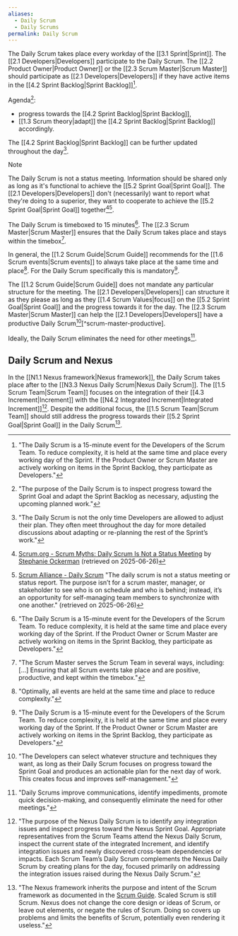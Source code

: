 ```yaml
---
aliases:
  - Daily Scrum
  - Daily Scrums
permalink: Daily Scrum
---
```

The Daily Scrum takes place every workday of the [[3.1 Sprint|Sprint]]. The [[2.1 Developers|Developers]] participate to the Daily Scrum. The [[2.2 Product Owner|Product Owner]] or the [[2.3 Scrum Master|Scrum Master]] should participate as [[2.1 Developers|Developers]] if they have active items in the [[4.2 Sprint Backlog|Sprint Backlog]][^daily-scrum-15min].

Agenda[^purpose-of-daily]:
- progress towards the [[4.2 Sprint Backlog|Sprint Backlog]],
- [[1.3 Scrum theory|adapt]] the [[4.2 Sprint Backlog|Sprint Backlog]] accordingly.

The [[4.2 Sprint Backlog|Sprint Backlog]] can be further updated throughout the day[^daily-not-only-time].

[^daily-scrum-15min]: "The Daily Scrum is a 15-minute event for the Developers of the Scrum Team. To reduce complexity, it is held at the same time and place every working day of the Sprint. If the Product Owner or Scrum Master are actively working on items in the Sprint Backlog, they participate as Developers."[^scrum-guide-2020]

[^purpose-of-daily]: "The purpose of the Daily Scrum is to inspect progress toward the Sprint Goal and adapt the Sprint Backlog as necessary, adjusting the upcoming planned work."[^scrum-guide-2020]

[^daily-not-only-time]: "The Daily Scrum is not the only time Developers are allowed to adjust their plan. They often meet throughout the day for more detailed discussions about adapting or re-planning the rest of the Sprint’s work."[^scrum-guide-2020]

> [!note]
>The Daily Scrum is not a status meeting. Information should be shared only as long as it's functional to achieve the [[5.2 Sprint Goal|Sprint Goal]]. The [[2.1 Developers|Developers]] don't (necessarily) want to report what they're doing to a superior, they want to cooperate to achieve the [[5.2 Sprint Goal|Sprint Goal]] together[^daily-not-status1][^daily-not-status2].

[^daily-not-status1]: [Scrum.org - Scrum Myths: Daily Scrum Is Not a Status Meeting](https://www.scrum.org/resources/blog/scrum-myths-daily-scrum-not-status-meeting) by [Stephanie Ockerman](https://www.scrum.org/stephanie-ockerman) (retrieved on 2025-06-26)
[^daily-not-status2]: [Scrum Alliance - Daily Scrum](https://resources.scrumalliance.org/Article/the-daily-scrum) "The daily scrum is not a status meeting or status report. The purpose isn’t for a scrum master, manager, or stakeholder to see who is on schedule and who is behind; instead, it’s an opportunity for self-managing team members to synchronize with one another." (retrieved on 2025-06-26)

The Daily Scrum is timeboxed to 15 minutes[^daily-scrum-15min]. The [[2.3 Scrum Master|Scrum Master]] ensures that the Daily Scrum takes place and stays within the timebox[^scrum-master-events].

[^scrum-master-events]:"The Scrum Master serves the Scrum Team in several ways, including: \[...\] Ensuring that all Scrum events take place and are positive, productive, and kept within the timebox."[^scrum-guide-2020]

In general, the [[1.2 Scrum Guide|Scrum Guide]] recommends for the [[1.6 Scrum events|Scrum events]] to always take place at the same time and place[^optimally-all-events]. For the Daily Scrum specifically this is mandatory[^daily-scrum-15min].

[^optimally-all-events]: "Optimally, all events are held at the same time and place to reduce complexity."[^scrum-guide-2020]

The [[1.2 Scrum Guide|Scrum Guide]] does not mandate any particular structure for the meeting. The [[2.1 Developers|Developers]] can structure it as they please as long as they [[1.4 Scrum Values|focus]] on the [[5.2 Sprint Goal|Sprint Goal]] and the progress towards it for the day. The [[2.3 Scrum Master|Scrum Master]] can help the [[2.1 Developers|Developers]] have a productive Daily Scrum[^devs-can-select-structure][^scrum-master-productive].

[^devs-can-select-structure]:"The Developers can select whatever structure and techniques they want, as long as their Daily Scrum focuses on progress toward the Sprint Goal and produces an actionable plan for the next day of work. This creates focus and improves self-management."[^scrum-guide-2020]

Ideally, the Daily Scrum eliminates the need for other meetings[^dailys-improve].

[^dailys-improve]: "Daily Scrums improve communications, identify impediments, promote quick decision-making, and consequently eliminate the need for other meetings."[^scrum-guide-2020]

[^scrum-guide-2020]: [[1.2 Scrum Guide|Scrum Guide (2020)]]
## Daily Scrum and Nexus

In the [[N1.1 Nexus framework|Nexus framework]], the Daily Scrum takes place after to the [[N3.3 Nexus Daily Scrum|Nexus Daily Scrum]]. The [[1.5 Scrum Team|Scrum Team]] focuses on the integration of their [[4.3 Increment|Increment]] with the [[N4.2 Integrated Increment|Integrated Increment]][^purpose-nexus-daily]. Despite the additional focus, the [[1.5 Scrum Team|Scrum Team]] should still address the progress towards their [[5.2 Sprint Goal|Sprint Goal]] in the Daily Scrum[^nexus-inherits-scrum].

[^nexus-inherits-scrum]: "The Nexus framework inherits the purpose and intent of the Scrum framework as documented in the [Scrum Guide](https://www.scrumguides.org/). Scaled Scrum is still Scrum. Nexus does not change the core design or ideas of Scrum, or leave out elements, or negate the rules of Scrum. Doing so covers up problems and limits the benefits of Scrum, potentially even rendering it useless."[^nexus-guide-2021]

[^purpose-nexus-daily]: "The purpose of the Nexus Daily Scrum is to identify any integration issues and inspect progress toward the Nexus Sprint Goal. Appropriate representatives from the Scrum Teams attend the Nexus Daily Scrum, inspect the current state of the integrated Increment, and identify integration issues and newly discovered cross-team dependencies or impacts. Each Scrum Team’s Daily Scrum complements the Nexus Daily Scrum by creating plans for the day, focused primarily on addressing the integration issues raised during the Nexus Daily Scrum."[^nexus-guide-2021]

[^nexus-guide-2021]: [[Nexus Guide|Nexus Guide (2021)]]
